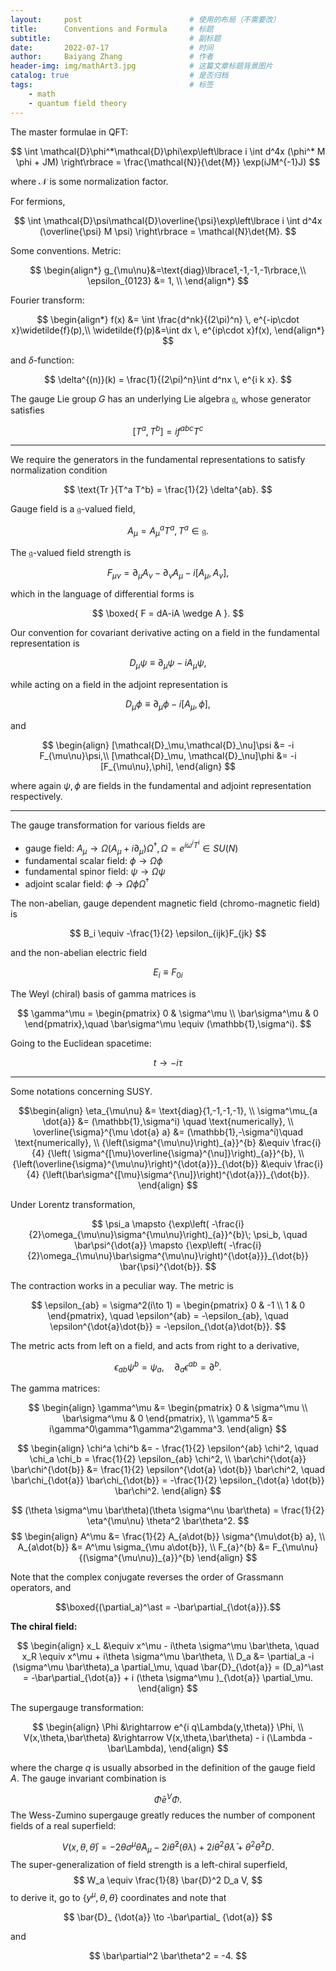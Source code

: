 ```yaml
---
layout:     post   				        # 使用的布局（不需要改）
title:      Conventions and Formula 	# 标题 
subtitle:                               # 副标题
date:       2022-07-17 				    # 时间
author:     Baiyang Zhang 				# 作者
header-img: img/mathArt3.jpg 	        # 这篇文章标题背景图片
catalog: true 						    # 是否归档
tags:								    # 标签
    - math
    - quantum field theory
---
```


The master formulae in QFT:

$$
  \int \mathcal{D}\phi^*\mathcal{D}\phi\exp\left\lbrace i \int d^4x (\phi^* M \phi + JM) \right\rbrace = \frac{\mathcal{N}}{\det{M}} \exp(iJM^{-1}J)
$$

where $\mathcal{N}$ is some normalization factor.

For fermions,

$$
  \int \mathcal{D}\psi\mathcal{D}\overline{\psi}\exp\left\lbrace i \int d^4x (\overline{\psi} M \psi) \right\rbrace = \mathcal{N}\det{M}.
$$

Some conventions. Metric:

$$
\begin{align*}
  g_{\mu\nu}&=\text{diag}\lbrace1,-1,-1,-1\rbrace,\\
  \epsilon_{0123} &= 1, \\
\end{align*}
$$

Fourier transform:

$$
\begin{align*}
  f(x) &= \int \frac{d^nk}{(2\pi)^n} \, e^{-ip\cdot x}\widetilde{f}(p),\\
  \widetilde{f}(p)&=\int dx \, e^{ip\cdot x}f(x),
\end{align*}
$$

and $\delta$-function:

$$
  \delta^{(n)}(k) = \frac{1}{(2\pi)^n}\int d^nx \, e^{i k x}.
$$

The gauge Lie group $G$ has an underlying Lie algebra $\mathfrak{g}$, whose generator satisfies

$$
  [T^a,T^b] = i f^{abc} T^c
$$

- - -

We require the generators in the fundamental representations to satisfy normalization condition

$$
  \text{Tr }{T^a T^b} = \frac{1}{2} \delta^{ab}.
$$

Gauge field is a $\mathfrak{g}$-valued field,

$$
 A_\mu = A_\mu^a T^a, \, T^a \in \mathfrak{g}.
$$

The $\mathfrak{g}$-valued field strength is

$$
  F_{\mu\nu} = \partial_\mu A_\nu - \partial_\nu A_\mu -i[A_\mu, A_\nu],
$$

which in the language of differential forms is 

$$
\boxed{
F = dA-iA \wedge A
}.
$$

Our convention for covariant derivative acting on a field in the fundamental representation is

$$
  D_{\mu}{\psi} \equiv \partial_\mu \psi -i A_\mu \psi,
$$

while acting on a field in the adjoint representation is

$$
  D_{\mu}{\phi} \equiv \partial_\mu \phi -i [A_\mu,\phi],
$$

and

$$
\begin{align}
  [\mathcal{D}_\mu,\mathcal{D}_\nu]\psi &= -i F_{\mu\nu}\psi,\\
  [\mathcal{D}_\mu, \mathcal{D}_\nu]\phi &= -i [F_{\mu\nu},\phi],
\end{align}
$$

where again $\psi,\phi$ are fields in the fundamental and adjoint representation respectively.

- - -

The gauge transformation for various fields are

- gauge field: $A_\mu \to \Omega (A_\mu + i \partial_\mu) \Omega ^{\dagger},\, \Omega=e^{i \omega^i T^i} \in SU(N)$
- fundamental scalar field:  $\phi \to \Omega \phi$
- fundamental spinor field:  $\psi \to \Omega \psi$
- adjoint scalar field:      $\phi \to \Omega \phi \Omega^\dagger$

The non-abelian, gauge dependent magnetic field (chromo-magnetic field) is

$$
  B_i \equiv -\frac{1}{2} \epsilon_{ijk}F_{jk}
$$

and the non-abelian electric field

$$
  E_i \equiv F_{0i}
$$

The Weyl (chiral) basis of gamma matrices is

$$
\gamma^\mu =
 \begin{pmatrix}
   0 & \sigma^\mu \\
   \bar\sigma^\mu & 0
 \end{pmatrix},\quad \bar\sigma^\mu \equiv (\mathbb{1},\sigma^i).
$$

Going to the Euclidean spacetime: 

$$
    t\to -i\tau
$$

- - -

Some notations concerning SUSY.

$$\begin{align}
    \eta_{\mu\nu} &= \text{diag}{1,-1,-1,-1}, \\
    \sigma^\mu_{a \dot{a}} &= (\mathbb{1},\sigma^i)  \quad \text{numerically}, \\
    \overline{\sigma}^{\mu \dot{a} a} &= (\mathbb{1},-\sigma^i)\quad \text{numerically}, \\
    {\left(\sigma^{\mu\nu}\right)_{a}}^{b} &\equiv \frac{i}{4} {\left( \sigma^{[\mu}\overline{\sigma}^{\nu]}\right)_{a}}^{b}, \\
    {\left(\overline{\sigma}^{\mu\nu}\right)^{\dot{a}}}_{\dot{b}} &\equiv \frac{i}{4} {\left(\bar\sigma^{[\mu}\sigma^{\nu]}\right)^{\dot{a}}}_{\dot{b}}.
\end{align}
$$

Under Lorentz transformation,

$$
    \psi_a \mapsto {\exp\left( -\frac{i}{2}\omega_{\mu\nu}\sigma^{\mu\nu}\right)_{a}}^{b}\; \psi_b, \quad 
    \bar\psi^{\dot{a}} \mapsto {\exp\left( -\frac{i}{2}\omega_{\mu\nu}\bar\sigma^{\mu\nu}\right)^{\dot{a}}}_{\dot{b}} \bar{\psi}^{\dot{b}}.
$$

The contraction works in a peculiar way. The metric is

$$
  \epsilon_{ab} = \sigma^2(i\to 1) = 
  \begin{pmatrix}
  0 & -1 \\ 1 & 0
  \end{pmatrix}, \quad 
  \epsilon^{ab} = -\epsilon_{ab}, \quad \epsilon^{\dot{a}\dot{b}} = -\epsilon_{\dot{a}\dot{b}}. 
$$

The metric acts from left on a field, and acts from right to a derivative,

$$
  \epsilon_{ab} \psi^b = \psi_a, \quad \partial_a \epsilon^{ab} = \partial^b.
$$

The gamma matrices:

$$
\begin{align}
    \gamma^\mu &= \begin{pmatrix}
    0 & \sigma^\mu \\
    \bar\sigma^\mu & 0
    \end{pmatrix}, \\
    \gamma^5 &= i\gamma^0\gamma^1\gamma^2\gamma^3.
\end{align}
$$


$$
\begin{align}
    \chi^a \chi^b &= - \frac{1}{2} \epsilon^{ab} \chi^2, \quad 
    \chi_a \chi_b =   \frac{1}{2} \epsilon_{ab} \chi^2, \\
    \bar\chi^{\dot{a}} \bar\chi^{\dot{b}} &=  \frac{1}{2} \epsilon^{\dot{a} \dot{b}} \bar\chi^2, \quad 
    \bar\chi_{\dot{a}} \bar\chi_{\dot{b}} = -\frac{1}{2} \epsilon_{\dot{a} \dot{b}} \bar\chi^2.
\end{align}
$$


$$
(\theta \sigma^\mu \bar\theta)(\theta \sigma^\nu \bar\theta) = \frac{1}{2} \eta^{\mu\nu} \theta^2 \bar\theta^2.
$$ 
$$
\begin{align}
  A^\mu &= \frac{1}{2} A_{a\dot{b}} \sigma^{\mu\dot{b} a}, \\
  A_{a\dot{b}} &= A^\mu \sigma_{\mu a\dot{b}}, \\
  F_{a}^{b} &= F_{\mu\nu} {(\sigma^{\mu\nu})_{a}}^{b}
\end{align}
$$

Note that the complex conjugate reverses the order of Grassmann operators, and 

$$\boxed{(\partial_a)^\ast = -\bar\partial_{\dot{a}}}.$$

**The chiral field:**

$$
\begin{align}
    x_L &\equiv x^\mu - i\theta \sigma^\mu \bar\theta, \quad 
    x_R \equiv x^\mu + i\theta \sigma^\mu \bar\theta, \\
    D_a &= \partial_a -i (\sigma^\mu \bar\theta)_a \partial_\mu, \quad 
    \bar{D}_{\dot{a}} = (D_a)^\ast = -\bar\partial_{\dot{a}} + i (\theta \sigma^\mu )_{\dot{a}} \partial_\mu.
\end{align}
$$

The supergauge transformation:

$$
\begin{align}
    \Phi &\rightarrow e^{i q\Lambda(y,\theta)} \Phi, \\
    V(x,\theta,\bar\theta) &\rightarrow  V(x,\theta,\bar\theta) - i (\Lambda - \bar\Lambda),
\end{align}
$$

where the charge $q$ is usually absorbed in the definition of the gauge field $A$. The gauge invariant combination is 

$$ 
  \bar\Phi e^{V} \Phi.
$$ 
The Wess-Zumino supergauge greatly reduces the number of component fields of a real superfield:

$$
  V(x,\theta,\bar\theta) = -2 \theta \sigma^\mu \bar\theta A_\mu -2i\bar\theta^2 (\theta\lambda) + 2i \theta^2 \bar\theta\bar\lambda + \theta^2 \bar\theta^2 D.
$$ 
The super-generalization of field strength is a left-chiral superfield, 
$$
  W_a \equiv \frac{1}{8} \bar{D}^2 D_a V,
$$
to derive it, go to $\lbrace y^\mu, \theta, \theta\rbrace$ coordinates and note that 

$$
\bar{D}_ {\dot{a}} \to -\bar\partial_ {\dot{a}}
$$

and 

$$
\bar\partial^2 \bar\theta^2 = -4.
$$

